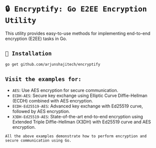 # `🔒 Encryptify: Go E2EE Encryption Utility`

This utility provides easy-to-use methods for implementing end-to-end encryption (E2EE) tasks in Go.

## `🚀 Installation`

```bash
go get github.com/arjunshajitech/encryptify
```

## `Visit the examples for:`

- `AES`: Use AES encryption for secure communication.
- `ECDH-AES`: Secure key exchange using Elliptic Curve Diffie-Hellman (ECDH) combined with AES encryption.
- `ECDH-Ed25519-AES`: Advanced key exchange with Ed25519 curve, followed by AES encryption.
- `X3DH-Ed25519-AES`: State-of-the-art end-to-end encryption using Extended Triple Diffie-Hellman (X3DH) with Ed25519 curve and AES encryption.


`All the above examples demonstrate how to perform encryption and secure communication using Go.`
